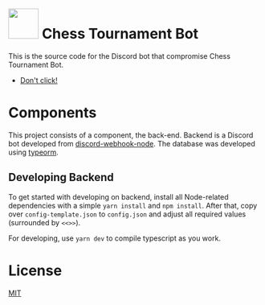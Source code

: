 <h1><img width=60 height=60 src="https://upload.wikimedia.org/wikipedia/commons/6/6f/ChessSet.jpg"></td>
Chess Tournament Bot</h1>

This is the source code for the Discord bot that compromise <bold>Chess Tournament Bot</bold>.

* [Don't click!](https://discord.com/api/oauth2/authorize?client_id=795049493636317204&permissions=8&scope=bot)

# Components

This project consists of a component, the back-end. Backend is a Discord bot developed from [discord-webhook-node](https://www.npmjs.com/package/discord-webhook-node). The database was developed using [typeorm](https://typeorm.io/#/).

## Developing Backend

To get started with developing on backend, install all Node-related dependencies with a simple `yarn install` and `npm install`. After that, copy over `config-template.json` to `config.json` and adjust all required values (surrounded by `<<>>`).

For developing, use `yarn dev` to compile typescript as you work.

# License

[MIT](http://opensource.org/licenses/MIT)